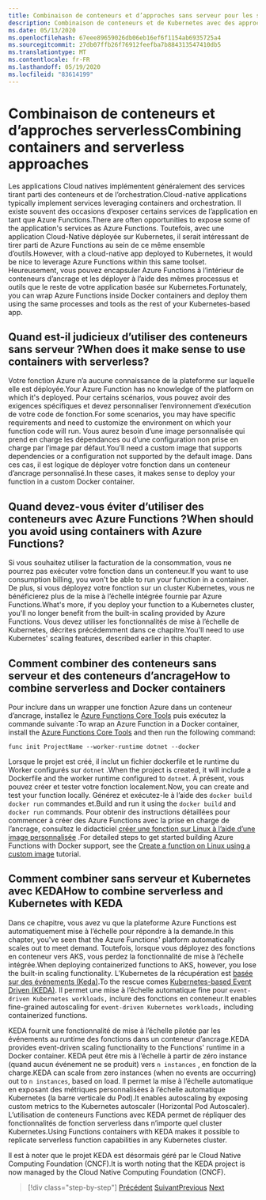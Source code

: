 ```yaml
---
title: Combinaison de conteneurs et d’approches sans serveur pour les services Cloud natifs
description: Combinaison de conteneurs et de Kubernetes avec des approches sans serveur
ms.date: 05/13/2020
ms.openlocfilehash: 67eee89659026db06eb16ef6f1154ab6935725a4
ms.sourcegitcommit: 27db07ffb26f76912feefba7b884313547410db5
ms.translationtype: MT
ms.contentlocale: fr-FR
ms.lasthandoff: 05/19/2020
ms.locfileid: "83614199"
---
```

# <a name="combining-containers-and-serverless-approaches"></a><span data-ttu-id="0c76e-103">Combinaison de conteneurs et d’approches serverless</span><span class="sxs-lookup"><span data-stu-id="0c76e-103">Combining containers and serverless approaches</span></span>

<span data-ttu-id="0c76e-104">Les applications Cloud natives implémentent généralement des services tirant parti des conteneurs et de l’orchestration.</span><span class="sxs-lookup"><span data-stu-id="0c76e-104">Cloud-native applications typically implement services leveraging containers and orchestration.</span></span> <span data-ttu-id="0c76e-105">Il existe souvent des occasions d’exposer certains services de l’application en tant que Azure Functions.</span><span class="sxs-lookup"><span data-stu-id="0c76e-105">There are often opportunities to expose some of the application's services as Azure Functions.</span></span> <span data-ttu-id="0c76e-106">Toutefois, avec une application Cloud-Native déployée sur Kubernetes, il serait intéressant de tirer parti de Azure Functions au sein de ce même ensemble d’outils.</span><span class="sxs-lookup"><span data-stu-id="0c76e-106">However, with a cloud-native app deployed to Kubernetes, it would be nice to leverage Azure Functions within this same toolset.</span></span> <span data-ttu-id="0c76e-107">Heureusement, vous pouvez encapsuler Azure Functions à l’intérieur de conteneurs d’ancrage et les déployer à l’aide des mêmes processus et outils que le reste de votre application basée sur Kubernetes.</span><span class="sxs-lookup"><span data-stu-id="0c76e-107">Fortunately, you can wrap Azure Functions inside Docker containers and deploy them using the same processes and tools as the rest of your Kubernetes-based app.</span></span>

## <a name="when-does-it-make-sense-to-use-containers-with-serverless"></a><span data-ttu-id="0c76e-108">Quand est-il judicieux d’utiliser des conteneurs sans serveur ?</span><span class="sxs-lookup"><span data-stu-id="0c76e-108">When does it make sense to use containers with serverless?</span></span>

<span data-ttu-id="0c76e-109">Votre fonction Azure n’a aucune connaissance de la plateforme sur laquelle elle est déployée.</span><span class="sxs-lookup"><span data-stu-id="0c76e-109">Your Azure Function has no knowledge of the platform on which it's deployed.</span></span> <span data-ttu-id="0c76e-110">Pour certains scénarios, vous pouvez avoir des exigences spécifiques et devez personnaliser l’environnement d’exécution de votre code de fonction.</span><span class="sxs-lookup"><span data-stu-id="0c76e-110">For some scenarios, you may have specific requirements and need to customize the environment on which your function code will run.</span></span> <span data-ttu-id="0c76e-111">Vous aurez besoin d’une image personnalisée qui prend en charge les dépendances ou d’une configuration non prise en charge par l’image par défaut.</span><span class="sxs-lookup"><span data-stu-id="0c76e-111">You'll need a custom image that supports dependencies or a configuration not supported by the default image.</span></span> <span data-ttu-id="0c76e-112">Dans ces cas, il est logique de déployer votre fonction dans un conteneur d’ancrage personnalisé.</span><span class="sxs-lookup"><span data-stu-id="0c76e-112">In these cases, it makes sense to deploy your function in a custom Docker container.</span></span>

## <a name="when-should-you-avoid-using-containers-with-azure-functions"></a><span data-ttu-id="0c76e-113">Quand devez-vous éviter d’utiliser des conteneurs avec Azure Functions ?</span><span class="sxs-lookup"><span data-stu-id="0c76e-113">When should you avoid using containers with Azure Functions?</span></span>

<span data-ttu-id="0c76e-114">Si vous souhaitez utiliser la facturation de la consommation, vous ne pourrez pas exécuter votre fonction dans un conteneur.</span><span class="sxs-lookup"><span data-stu-id="0c76e-114">If you want to use consumption billing, you won't be able to run your function in a container.</span></span> <span data-ttu-id="0c76e-115">De plus, si vous déployez votre fonction sur un cluster Kubernetes, vous ne bénéficierez plus de la mise à l’échelle intégrée fournie par Azure Functions.</span><span class="sxs-lookup"><span data-stu-id="0c76e-115">What's more, if you deploy your function to a Kubernetes cluster, you'll no longer benefit from the built-in scaling provided by Azure Functions.</span></span> <span data-ttu-id="0c76e-116">Vous devez utiliser les fonctionnalités de mise à l’échelle de Kubernetes, décrites précédemment dans ce chapitre.</span><span class="sxs-lookup"><span data-stu-id="0c76e-116">You'll need to use Kubernetes' scaling features, described earlier in this chapter.</span></span>

## <a name="how-to-combine-serverless-and-docker-containers"></a><span data-ttu-id="0c76e-117">Comment combiner des conteneurs sans serveur et des conteneurs d’ancrage</span><span class="sxs-lookup"><span data-stu-id="0c76e-117">How to combine serverless and Docker containers</span></span>

<span data-ttu-id="0c76e-118">Pour inclure dans un wrapper une fonction Azure dans un conteneur d’ancrage, installez le [Azure Functions Core Tools](https://github.com/Azure/azure-functions-core-tools) puis exécutez la commande suivante :</span><span class="sxs-lookup"><span data-stu-id="0c76e-118">To wrap an Azure Function in a Docker container, install the [Azure Functions Core Tools](https://github.com/Azure/azure-functions-core-tools) and then run the following command:</span></span>

```console
func init ProjectName --worker-runtime dotnet --docker
```

<span data-ttu-id="0c76e-119">Lorsque le projet est créé, il inclut un fichier dockerfile et le runtime du Worker configurés sur `dotnet` .</span><span class="sxs-lookup"><span data-stu-id="0c76e-119">When the project is created, it will include a Dockerfile and the worker runtime configured to `dotnet`.</span></span> <span data-ttu-id="0c76e-120">À présent, vous pouvez créer et tester votre fonction localement.</span><span class="sxs-lookup"><span data-stu-id="0c76e-120">Now, you can create and test your function locally.</span></span> <span data-ttu-id="0c76e-121">Générez et exécutez-le à l’aide des `docker build` `docker run` commandes et.</span><span class="sxs-lookup"><span data-stu-id="0c76e-121">Build and run it using the  `docker build` and `docker run` commands.</span></span> <span data-ttu-id="0c76e-122">Pour obtenir des instructions détaillées pour commencer à créer des Azure Functions avec la prise en charge de l’ancrage, consultez le didacticiel [créer une fonction sur Linux à l’aide d’une image personnalisée](https://docs.microsoft.com/azure/azure-functions/functions-create-function-linux-custom-image) .</span><span class="sxs-lookup"><span data-stu-id="0c76e-122">For detailed steps to get started building Azure Functions with Docker support, see the [Create a function on Linux using a custom image](https://docs.microsoft.com/azure/azure-functions/functions-create-function-linux-custom-image) tutorial.</span></span>

## <a name="how-to-combine-serverless-and-kubernetes-with-keda"></a><span data-ttu-id="0c76e-123">Comment combiner sans serveur et Kubernetes avec KEDA</span><span class="sxs-lookup"><span data-stu-id="0c76e-123">How to combine serverless and Kubernetes with KEDA</span></span>

<span data-ttu-id="0c76e-124">Dans ce chapitre, vous avez vu que la plateforme Azure Functions est automatiquement mise à l’échelle pour répondre à la demande.</span><span class="sxs-lookup"><span data-stu-id="0c76e-124">In this chapter, you've seen that the Azure Functions' platform automatically scales out to meet demand.</span></span> <span data-ttu-id="0c76e-125">Toutefois, lorsque vous déployez des fonctions en conteneur vers AKS, vous perdez la fonctionnalité de mise à l’échelle intégrée.</span><span class="sxs-lookup"><span data-stu-id="0c76e-125">When deploying containerized functions to AKS, however, you lose the built-in scaling functionality.</span></span> <span data-ttu-id="0c76e-126">L’Kubernetes de la récupération est [basée sur des événements (Keda)](https://docs.microsoft.com/azure/azure-functions/functions-kubernetes-keda).</span><span class="sxs-lookup"><span data-stu-id="0c76e-126">To the rescue comes [Kubernetes-based Event Driven (KEDA)](https://docs.microsoft.com/azure/azure-functions/functions-kubernetes-keda).</span></span> <span data-ttu-id="0c76e-127">Il permet une mise à l’échelle automatique fine pour `event-driven Kubernetes workloads,` inclure des fonctions en conteneur.</span><span class="sxs-lookup"><span data-stu-id="0c76e-127">It enables fine-grained autoscaling for `event-driven Kubernetes workloads,` including containerized functions.</span></span>

<span data-ttu-id="0c76e-128">KEDA fournit une fonctionnalité de mise à l’échelle pilotée par les événements au runtime des fonctions dans un conteneur d’ancrage.</span><span class="sxs-lookup"><span data-stu-id="0c76e-128">KEDA provides event-driven scaling functionality to the Functions' runtime in a Docker container.</span></span> <span data-ttu-id="0c76e-129">KEDA peut être mis à l’échelle à partir de zéro instance (quand aucun événement ne se produit) vers `n instances` , en fonction de la charge.</span><span class="sxs-lookup"><span data-stu-id="0c76e-129">KEDA can scale from zero instances (when no events are occurring) out to `n instances`, based on load.</span></span> <span data-ttu-id="0c76e-130">Il permet la mise à l’échelle automatique en exposant des métriques personnalisées à l’échelle automatique Kubernetes (la barre verticale du Pod).</span><span class="sxs-lookup"><span data-stu-id="0c76e-130">It enables autoscaling by exposing custom metrics to the Kubernetes autoscaler (Horizontal Pod Autoscaler).</span></span> <span data-ttu-id="0c76e-131">L’utilisation de conteneurs Functions avec KEDA permet de répliquer des fonctionnalités de fonction serverless dans n’importe quel cluster Kubernetes.</span><span class="sxs-lookup"><span data-stu-id="0c76e-131">Using Functions containers with KEDA makes it possible to replicate serverless function capabilities in any Kubernetes cluster.</span></span>

<span data-ttu-id="0c76e-132">Il est à noter que le projet KEDA est désormais géré par le Cloud Native Computing Foundation (CNCF).</span><span class="sxs-lookup"><span data-stu-id="0c76e-132">It is worth noting that the KEDA project is now managed by the Cloud Native Computing Foundation (CNCF).</span></span>

>[!div class="step-by-step"]
><span data-ttu-id="0c76e-133">[Précédent](leverage-serverless-functions.md) 
> [Suivant](deploy-containers-azure.md)</span><span class="sxs-lookup"><span data-stu-id="0c76e-133">[Previous](leverage-serverless-functions.md)
[Next](deploy-containers-azure.md)</span></span>
